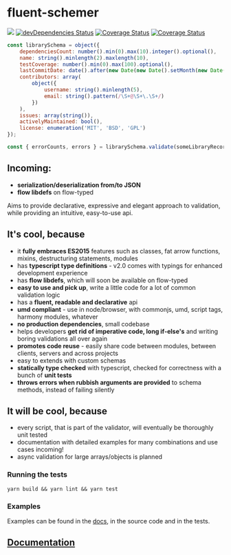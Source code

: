 # fluent-schemer

<a href='https://david-dm.org/KonstantinSimeonov/fluent-schemer'><img src='https://img.shields.io/david/KonstantinSimeonov/fluent-schemer.svg'></a>
[![devDependencies Status](https://david-dm.org/KonstantinSimeonov/fluent-schemer/dev-status.svg)](https://david-dm.org/KonstantinSimeonov/fluent-schemer?type=dev)
<a href='https://travis-ci.org/KonstantinSimeonov/fluent-schemer'><img src='https://travis-ci.org/KonstantinSimeonov/fluent-schemer.svg?branch=master' alt='Coverage Status' /></a> <a href='https://coveralls.io/github/KonstantinSimeonov/fluent-schemer'><img src='https://coveralls.io/repos/github/KonstantinSimeonov/fluent-schemer/badge.svg' alt='Coverage Status' /></a>

```js
const librarySchema = object({
	dependenciesCount: number().min(0).max(10).integer().optional(),
	name: string().minlength(2).maxlength(10),
	testCoverage: number().min(0).max(100).optional(),
	lastCommitDate: date().after(new Date(new Date().setMonth(new Date().getMonth() - 1))),
	contributors: array(
		object({
			username: string().minlength(5),
			email: string().pattern(/\S+@\S+\.\S+/)
		})
	),
	issues: array(string()),
	activelyMaintained: bool(),
	license: enumeration('MIT', 'BSD', 'GPL')
});

const { errorCounts, errors } = librarySchema.validate(someLibraryRecord);
```

## Incoming:
- **serialization/deserialization from/to JSON**
- **flow libdefs** on flow-typed

Aims to provide declarative, expressive and elegant approach to validation, while providing an intuitive, easy-to-use api.

## It's cool, because
- it **fully embraces ES2015** features such as classes, fat arrow functions, mixins, destructuring statements, modules
- has **typescript type definitions** - v2.0 comes with typings for enhanced development experience
- has **flow libdefs**, which will soon be available on flow-typed
- **easy to use and pick up**, write a little code for a lot of common validation logic
- has a **fluent, readable and declarative** api
- **umd compliant** - use in node/browser, with commonjs, umd, script tags, harmony modules, whatever
- **no production dependencies**, small codebase
- helps developers **get rid of imperative code, long if-else's** and writing boring validations all over again
- **promotes code reuse** - easily share code between modules, between clients, servers and across projects
- easy to extends with custom schemas
- **statically type checked** with typescript, checked for correctness with a bunch of **unit tests**
- **throws errors when rubbish arguments are provided** to schema methods, instead of failing silently

## It will be cool, because
- every script, that is part of the validator, will eventually be thoroughly unit tested
- documentation with detailed examples for many combinations and use cases incoming!
- async validation for large arrays/objects is planned

### Running the tests

```
yarn build && yarn lint && yarn test
```

### Examples

Examples can be found in the [docs](./docs), in the source code and in the tests.

## [Documentation](./docs/QUICKSTART.md)
